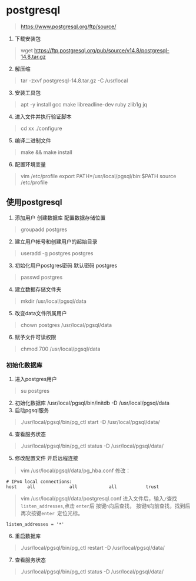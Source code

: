 # postgresql

> https://www.postgresql.org/ftp/source/

1. 下载安装包
> wget https://ftp.postgresql.org/pub/source/v14.8/postgresql-14.8.tar.gz
2. 解压缩
>  tar -zxvf postgresql-14.8.tar.gz  -C /usr/local
3. 安装工具包
> apt -y install gcc make libreadline-dev ruby zlib1g jq
4. 进入文件并执行验证脚本
> cd xx
> ./configure
5. 编译二进制文件
> make && make install
6. 配置环境变量
> vim /etc/profile
> export PATH=/usr/local/pgsql/bin:$PATH
> source /etc/profile

## 使用postgresql
1. 添加用户 创建数据库 配置数据存储位置
> groupadd postgres
2. 建立用户帐号和创建用户的起始目录
> useradd -g postgres postgres
3. 初始化用户postgres密码 默认密码 postgres
> passwd postgres
4. 建立数据存储文件夹
> mkdir /usr/local/pgsql/data
5. 改变data文件所属用户
> chown postgres /usr/local/pgsql/data  
6. 赋予文件可读权限
> chmod 700 /usr/local/pgsql/data

### 初始化数据库
1. 进入postgres用户
> su postgres
2. 初始化数据库 
/usr/local/pgsql/bin/initdb -D /usr/local/pgsql/data
3. 启动pgsql服务
> ./usr/local/pgsql/bin/pg_ctl start  -D /usr/local/pgsql/data/
4. 查看服务状态
> ./usr/local/pgsql/bin/pg_ctl status  -D /usr/local/pgsql/data/
5. 修改配置文件 开启远程连接
> vim /usr/local/pgsql/data/pg_hba.conf
修改：
```shell
# IPv4 local connections:
host    all             all            all           trust
```
> vim /usr/local/pgsql/data/postgresql.conf
进入文件后，输入```/```查找```listen_addresses```,点击 ```enter```后 按键```n```向后查找， 按键```N```向前查找，找到后再次按键```enter ```定位光标。
```shell
listen_addresses = '*'
```
6. 重启数据库
> ./usr/local/pgsql/bin/pg_ctl restart  -D /usr/local/pgsql/data/
7. 查看服务状态
> ./usr/local/pgsql/bin/pg_ctl status  -D /usr/local/pgsql/data/